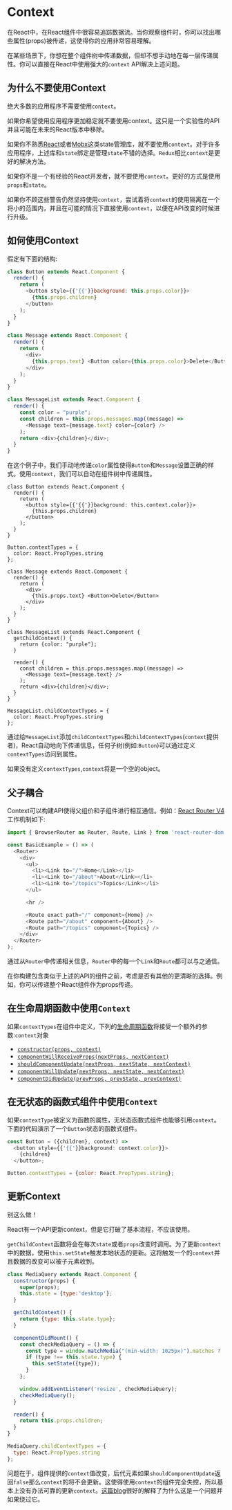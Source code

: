 # Context

在React中，在React组件中很容易追踪数据流。当你观察组件时，你可以找出哪些属性(props)被传递，这使得你的应用非常容易理解。

在某些场景下，你想在整个组件树中传递数据，但却不想手动地在每一层传递属性。你可以直接在React中使用强大的`context` API解决上述问题。

## 为什么不要使用Context

绝大多数的应用程序不需要使用`context`。

如果你希望使用应用程序更加稳定就不要使用context。这只是一个实验性的API并且可能在未来的React版本中移除。

如果你不熟悉[React](https://github.com/reactjs/redux)或者[Mobx](https://github.com/mobxjs/mobx)这类state管理库，就不要使用`context`。对于许多应用程序，上述库和`state`绑定是管理`state`不错的选择。`Redux`相比`context`是更好的解决方法。

如果你不是一个有经验的React开发者，就不要使用`context`。更好的方式是使用`props`和`state`。

如果你不顾这些警告仍然坚持使用`context`，尝试着将`context`的使用隔离在一个将小的范围内，并且在可能的情况下直接使用`context`，以便在API改变的时候进行升级。

## 如何使用Context

假定有下面的结构:

```javascript
class Button extends React.Component {
  render() {
    return (
      <button style={{'{{'}}background: this.props.color}}>
        {this.props.children}
      </button>
    );
  }
}

class Message extends React.Component {
  render() {
    return (
      <div>
        {this.props.text} <Button color={this.props.color}>Delete</Button>
      </div>
    );
  }
}

class MessageList extends React.Component {
  render() {
    const color = "purple";
    const children = this.props.messages.map((message) =>
      <Message text={message.text} color={color} />
    );
    return <div>{children}</div>;
  }
}
```

在这个例子中，我们手动地传递`color`属性使得`Button`和`Message`设置正确的样式。使用`context`，我们可以自动在组件树中传递属性。

```javascript{4,11-13,19,26-28,38-40}
class Button extends React.Component {
  render() {
    return (
      <button style={{'{{'}}background: this.context.color}}>
        {this.props.children}
      </button>
    );
  }
}

Button.contextTypes = {
  color: React.PropTypes.string
};

class Message extends React.Component {
  render() {
    return (
      <div>
        {this.props.text} <Button>Delete</Button>
      </div>
    );
  }
}

class MessageList extends React.Component {
  getChildContext() {
    return {color: "purple"};
  }

  render() {
    const children = this.props.messages.map((message) =>
      <Message text={message.text} />
    );
    return <div>{children}</div>;
  }
}

MessageList.childContextTypes = {
  color: React.PropTypes.string
};
```

通过给`MessageList`添加`childContextTypes`和`childContextTypes`(`context`提供者)，React自动地向下传递信息，任何子树(例如:`Button`)可以通过定义`contextTypes`访问到属性。

如果没有定义`contextTypes`,`context`将是一个空的object。

## 父子耦合

Context可以构建API使得父组价和子组件进行相互通信。例如：[React Router V4](https://reacttraining.com/react-router)工作机制如下:

```javascript
import { BrowserRouter as Router, Route, Link } from 'react-router-dom';

const BasicExample = () => (
  <Router>
    <div>
      <ul>
        <li><Link to="/">Home</Link></li>
        <li><Link to="/about">About</Link></li>
        <li><Link to="/topics">Topics</Link></li>
      </ul>

      <hr />

      <Route exact path="/" component={Home} />
      <Route path="/about" component={About} />
      <Route path="/topics" component={Topics} />
    </div>
  </Router>
);
```

通过从`Router`中传递相关信息，`Router`中的每一个`Link`和`Route`都可以与之通信。

在你构建包含类似于上述的API的组件之前，考虑是否有其他的更清晰的选择。例如，你可以传递整个React组件作为props传递。

## 在生命周期函数中使用`Context`

如果`contextTypes`在组件中定义，下列的[生命周期函数](https://facebook.github.io/react/docs/react-component.html#the-component-lifecycle)将接受一个额外的参数:`context`对象

- [`constructor(props, context)`](https://facebook.github.io/react/docs/react-component.html#constructor)
- [`componentWillReceiveProps(nextProps, nextContext)`](https://facebook.github.io/react/docs/react-component.html#componentwillreceiveprops)
- [`shouldComponentUpdate(nextProps, nextState, nextContext)`](https://facebook.github.io/react/docs/react-component.html#shouldcomponentupdate)
- [`componentWillUpdate(nextProps, nextState, nextContext)`](https://facebook.github.io/react/docs/react-component.html#componentwillupdate)
- [`componentDidUpdate(prevProps, prevState, prevContext)`](https://facebook.github.io/react/docs/react-component.html#componentdidupdate)

## 在无状态的函数式组件中使用`Context`

如果`contextType`被定义为函数的属性，无状态函数式组件也能够引用`context`。下面的代码演示了一个`Button`状态的函数式组件。

```javascript
const Button = ({children}, context) =>
  <button style={{'{{'}}background: context.color}}>
    {children}
  </button>;

Button.contextTypes = {color: React.PropTypes.string};
```

## 更新Context

别这么做！

React有一个API更新context，但是它打破了基本流程，不应该使用。

`getChildContext`函数将会在每次`state`或者`props`改变时调用。为了更新`context`中的数据，使用`this.setState`触发本地状态的更新。这将触发一个的`context`并且数据的改变可以被子元素收到。

```javascript
class MediaQuery extends React.Component {
  constructor(props) {
    super(props);
    this.state = {type:'desktop'};
  }

  getChildContext() {
    return {type: this.state.type};
  }

  componentDidMount() {
    const checkMediaQuery = () => {
      const type = window.matchMedia("(min-width: 1025px)").matches ? 'desktop' : 'mobile';
      if (type !== this.state.type) {
        this.setState({type});
      }
    };

    window.addEventListener('resize', checkMediaQuery);
    checkMediaQuery();
  }

  render() {
    return this.props.children;
  }
}

MediaQuery.childContextTypes = {
  type: React.PropTypes.string
};
```

问题在于，组件提供的`context`值改变，后代元素如果`shouldComponentUpdate`返回`false`那么`context`的将不会更新。这使得使用`context`的组件完全失控，所以基本上没有办法可靠的更新`context`。[这篇blog](https://medium.com/@mweststrate/how-to-safely-use-react-context-b7e343eff076)很好的解释了为什么这是一个问题并如果绕过它。
